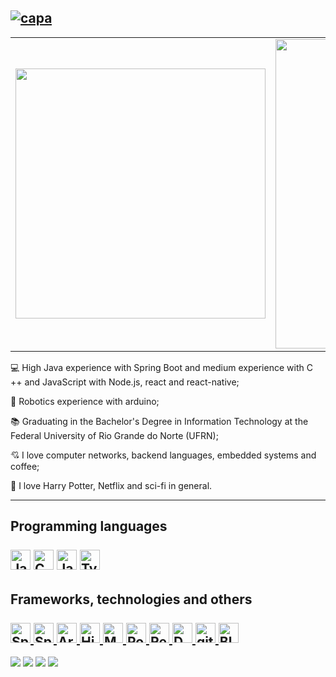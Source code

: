 [![capa](https://github.com/pablodeyvid11/pablodeyvid11/blob/main/github%20background.png)](https://github.com/pablodeyvid11?tab=repositories)
---

<center>
  <table>
    <tr>
        <td><img width="400px" align="center" src="https://github-readme-stats.vercel.app/api/top-langs/?username=pablodeyvid11&hide=html&layout=compact&theme=dark" /></td>
        <td><img width="495px" align="center" src="https://github-readme-stats.vercel.app/api?username=pablodeyvid11&theme=dark" /></td>
    </tr>   
  </table>
</center>  

:computer: High Java experience with Spring Boot and medium experience with C ++ and JavaScript with Node.js, react and react-native;

:robot: Robotics experience with arduino;

:books: Graduating in the Bachelor's Degree in Information Technology at the Federal University of Rio Grande do Norte (UFRN);
 
:cupid: I love computer networks, backend languages, embedded systems and coffee;

:star2: I love Harry Potter, Netflix and sci-fi in general.

---
**Programming languages**
<br>
<br>
<a target="_blank" href="https://www.oracle.com/br/java/"><img src="https://seeklogo.com/images/J/java-logo-7F8B35BAB3-seeklogo.com.png" height="32" alt="Java"/><a/>
<a target="_blank" href="https://pt.wikipedia.org/wiki/C%2B%2B"><img src="https://raw.githubusercontent.com/isocpp/logos/master/cpp_logo.png" height="32"  alt="C++" /><a/>
<a target="_blank" href="https://nodejs.org/en/"><img height="32" src="https://seeklogo.com/images/N/nodejs-logo-FBE122E377-seeklogo.com.png" alt="Javascript"/><a/>
<a target="_blank" href="https://www.typescriptlang.org"><img height="32" src="https://upload.wikimedia.org/wikipedia/commons/thumb/4/4c/Typescript_logo_2020.svg/1200px-Typescript_logo_2020.svg.png" alt="TypeScript"/><a/>
---
**Frameworks, technologies and others**
<br>
<br>
<a target="_blank" href="https://spring.io/projects/spring-boot">
  <img src="https://miro.medium.com/max/856/1*O68LbDvD5Dcsnez73M7v4Q.png" height="32" alt="SpringBoot"/> 
<a/>
<a target="_blank" href="https://spring.io">
  <img src="https://img.icons8.com/color/452/spring-logo.png" height="32"  alt="Spring" />
<a/>
<a target="_blank" href="https://www.arduino.cc">
  <img src="https://brandslogos.com/wp-content/uploads/images/large/arduino-logo-1.png" height="32"  alt="Arduino" />
<a/>
<a target="_blank" href="https://hibernate.org">
  <img src="https://cdn.freebiesupply.com/logos/large/2x/hibernate-logo-png-transparent.png" height="32"  alt="Hibernate" />
<a/>
<a target="_blank" href="https://www.mysql.com">
  <img src="https://www.freepnglogos.com/uploads/logo-mysql-png/logo-mysql-mysql-logo-png-images-are-download-crazypng-21.png" height="32"  alt="MySql" />
<a/>
<a target="_blank" href="https://www.postgresql.org">
  <img src="https://user-images.githubusercontent.com/24623425/36042969-f87531d4-0d8a-11e8-9dee-e87ab8c6a9e3.png" height="32"  alt="PostgreSQL" />
<a/>
<a target="_blank" href="https://pt.wikipedia.org/wiki/Expressão_regular">
  <img src="https://play-lh.googleusercontent.com/9uPIhxax-m2nFtQLOLYj23bt_Uhq8a8Nzz4zzo7SNEZB99rA3fxHKqnPtcuY3ndCig" height="32"  alt="RegEx" />
<a/>
<a target="_blank" href="https://www.docker.com">
  <img src="https://www.docker.com/sites/default/files/d8/2019-07/Moby-logo.png" height="32"  alt="Docker" />
<a/>
<a target="_blank" href="https://git-scm.com">
  <img src="https://3.bp.blogspot.com/-xhNpNJJyQhk/XIe4GY78RQI/AAAAAAAAItc/ouueFUj2Hqo5dntmnKqEaBJR4KQ4Q2K3ACK4BGAYYCw/s1600/logo%2Bgit%2Bicon.png" height="32"  alt="git" />
<a/>
<a target="_blank" href="https://www.blender.org">
  <img src="https://upload.wikimedia.org/wikipedia/commons/thumb/0/0c/Blender_logo_no_text.svg/1200px-Blender_logo_no_text.svg.png" height="32"  alt="Blender" />
<a/>
---

[![](https://img.shields.io/badge/linkedin-blue)](https://www.linkedin.com/in/pablo-deyvid-de-paiva-7a59261a1/)
[![](https://img.shields.io/badge/instagram-ff69b4)](https://www.instagram.com/pablo_deyvid)
![](https://img.shields.io/github/followers/lauraDamacenoAlmeida?style=social) <img src="http://views.whatilearened.today/views/github/pablodeyvid11/views.svg"/>


  <!-- 
<a target="_blank" href="https://www.mongodb.com/2">
  <img src="https://img.icons8.com/color/452/mongodb.png" height="32"  alt="MongoDb" />
<a/>
  --> 
